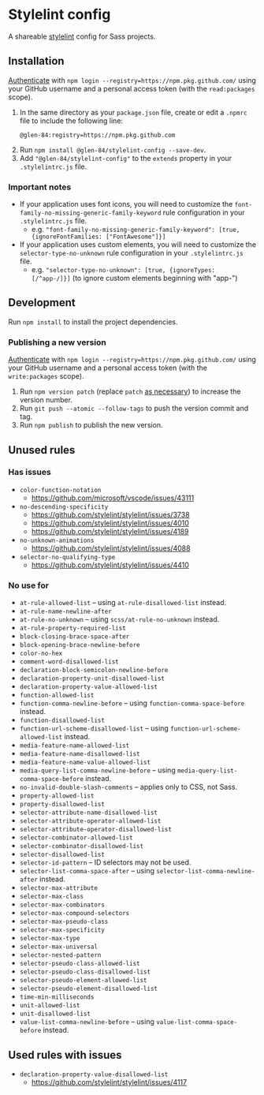 # Stylelint config

A shareable [stylelint](https://stylelint.io/) config for Sass projects.

## Installation

[Authenticate](https://help.github.com/en/github/managing-packages-with-github-packages/configuring-npm-for-use-with-github-packages#authenticating-to-github-packages) with `npm login --registry=https://npm.pkg.github.com/` using your GitHub username and a personal access token (with the `read:packages` scope).

1. In the same directory as your `package.json` file, create or edit a `.npmrc` file to include the following line:
    ```npmrc
    @glen-84:registry=https://npm.pkg.github.com
    ```
2. Run `npm install @glen-84/stylelint-config --save-dev`.
3. Add `"@glen-84/stylelint-config"` to the `extends` property in your `.stylelintrc.js` file.

### Important notes

* If your application uses font icons, you will need to customize the `font-family-no-missing-generic-family-keyword` rule configuration in your `.stylelintrc.js` file.
    * e.g. `"font-family-no-missing-generic-family-keyword": [true, {ignoreFontFamilies: ["FontAwesome"]}]`
* If your application uses custom elements, you will need to customize the `selector-type-no-unknown` rule configuration in your `.stylelintrc.js` file.
    * e.g. `"selector-type-no-unknown": [true, {ignoreTypes: [/^app-/]}]` (to ignore custom elements beginning with "app-")

## Development

Run `npm install` to install the project dependencies.

### Publishing a new version

[Authenticate](https://help.github.com/en/github/managing-packages-with-github-packages/configuring-npm-for-use-with-github-packages#authenticating-to-github-packages) with `npm login --registry=https://npm.pkg.github.com/` using your GitHub username and a personal access token (with the `write:packages` scope).

1. Run `npm version patch` (replace `patch` [as necessary](https://docs.npmjs.com/cli/version)) to increase the version number.
2. Run `git push --atomic --follow-tags` to push the version commit and tag.
3. Run `npm publish` to publish the new version.

## Unused rules

### Has issues

* `color-function-notation`
    * https://github.com/microsoft/vscode/issues/43111
* `no-descending-specificity`
    * https://github.com/stylelint/stylelint/issues/3738
    * https://github.com/stylelint/stylelint/issues/4010
    * https://github.com/stylelint/stylelint/issues/4189
* `no-unknown-animations`
    * https://github.com/stylelint/stylelint/issues/4088
* `selector-no-qualifying-type`
    * https://github.com/stylelint/stylelint/issues/4410

### No use for

* `at-rule-allowed-list` – using `at-rule-disallowed-list` instead.
* `at-rule-name-newline-after`
* `at-rule-no-unknown` – using `scss/at-rule-no-unknown` instead.
* `at-rule-property-required-list`
* `block-closing-brace-space-after`
* `block-opening-brace-newline-before`
* `color-no-hex`
* `comment-word-disallowed-list`
* `declaration-block-semicolon-newline-before`
* `declaration-property-unit-disallowed-list`
* `declaration-property-value-allowed-list`
* `function-allowed-list`
* `function-comma-newline-before` – using `function-comma-space-before` instead.
* `function-disallowed-list`
* `function-url-scheme-disallowed-list` – using `function-url-scheme-allowed-list` instead.
* `media-feature-name-allowed-list`
* `media-feature-name-disallowed-list`
* `media-feature-name-value-allowed-list`
* `media-query-list-comma-newline-before` – using `media-query-list-comma-space-before` instead.
* `no-invalid-double-slash-comments` – applies only to CSS, not Sass.
* `property-allowed-list`
* `property-disallowed-list`
* `selector-attribute-name-disallowed-list`
* `selector-attribute-operator-allowed-list`
* `selector-attribute-operator-disallowed-list`
* `selector-combinator-allowed-list`
* `selector-combinator-disallowed-list`
* `selector-disallowed-list`
* `selector-id-pattern` – ID selectors may not be used.
* `selector-list-comma-space-after` – using `selector-list-comma-newline-after` instead.
* `selector-max-attribute`
* `selector-max-class`
* `selector-max-combinators`
* `selector-max-compound-selectors`
* `selector-max-pseudo-class`
* `selector-max-specificity`
* `selector-max-type`
* `selector-max-universal`
* `selector-nested-pattern`
* `selector-pseudo-class-allowed-list`
* `selector-pseudo-class-disallowed-list`
* `selector-pseudo-element-allowed-list`
* `selector-pseudo-element-disallowed-list`
* `time-min-milliseconds`
* `unit-allowed-list`
* `unit-disallowed-list`
* `value-list-comma-newline-before` – using `value-list-comma-space-before` instead.

## Used rules with issues

* `declaration-property-value-disallowed-list`
    * https://github.com/stylelint/stylelint/issues/4117
